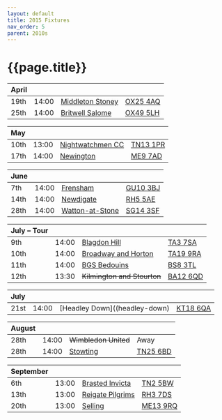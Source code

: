 ```yaml
---
layout: default
title: 2015 Fixtures
nav_order: 5
parent: 2010s
---
```


# {{page.title}}

| April |  |  |  |
|:---|:---|:---|:---|
| 19th | 14:00 | [Middleton Stoney](middleton-stoney) | [OX25 4AQ](https://goo.gl/maps/NKG1fHyPgmci55aGA) |
| 25th | 14:00 | [Britwell Salome](britwell-salome) | [OX49 5LH](https://goo.gl/maps/CGgpPNyQhotADDFs9) |

| May |  |  |  |
|:---|:---|:---|:---|
| 10th | 13:00 | [Nightwatchmen CC](nightwatchmen) | [TN13 1PR](https://goo.gl/maps/JefoWDSusHs) |
| 17th | 14:00 | [Newington](newington) | [ME9 7AD](https://goo.gl/maps/t473ZxQqr142) |

| June |  |  |  |
|:---|:---|:---|:---|
| 7th | 14:00 | [Frensham](frensham) | [GU10 3BJ](https//goo.gl/maps/xBUZvPU1vnK2) |
| 14th | 14:00 | [Newdigate](newdigate) | [RH5 5AE](http://goo.gl/maps/2RKzj) |
| 28th | 14:00 | [Watton-at-Stone](watton-at-stone) | [SG14 3SF](https://goo.gl/maps/2oHFhgW7cVt) |

| July – Tour |  |  |  |
|:---|:---|:---|:---|
| 9th | 14:00 | [Blagdon Hill](blagdon-hill) | [TA3 7SA](https//goo.gl/maps/H6iLZLNcja12) |
| 10th | 14:00 | [Broadway and Horton](broadway-and-horton) | [TA19 9RA](https://goo.gl/maps/ULbmC6LSX5HSAe8U6) |
| 11th | 14:00 | [BGS Bedouins](bedouins) | [BS8 3TL](http://tinyurl.com/q9t3bma) |
| 12th | 13:30 | <del>Kilmington and Stourton</del> | [BA12 6QD](https://goo.gl/maps/6q53XChZh9A2) |

| July |  |  |  |
|:---|:---|:---|:---|
| 21st | 14:00 | [Headley Down]((headley-down) | [KT18 6QA](https://goo.gl/maps/pn4ojVfCN722) |

| August |  |  |  |
|:---|:---|:---|:---|
| 28th | 14:00 | <del>Wimbledon United</del> | Away |
| 28th | 14:00 | [Stowting](stowting) | [TN25 6BD](https//goo.gl/maps/5KNmaMe6Wb422) |

| September |  |  |  |
|:---|:---|:---|:---|
| 6th | 13:00 | [Brasted Invicta](brasted-invicta) | [TN2 5BW](https://goo.gl/maps/D9teUr6A86QUHhX39) |
| 13th | 13:00 | [Reigate Pilgrims](reigate-pilgrims) | [RH3 7DS](https//goo.gl/maps/APtKSjuaQ5v) |
| 20th | 13:00 | [Selling](selling) | [ME13 9RQ](https//goo.gl/maps/QeLhjBkEbJr) |